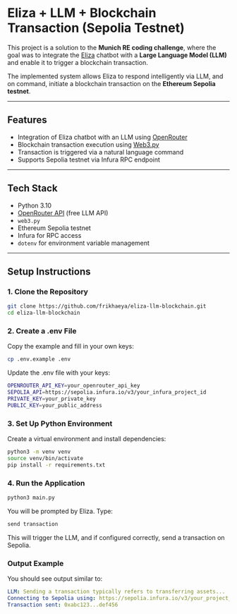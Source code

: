# Eliza + LLM + Blockchain Transaction (Sepolia Testnet)

This project is a solution to the **Munich RE coding challenge**, where the goal was to integrate the [Eliza](https://github.com/elizaOS/eliza) chatbot with a **Large Language Model (LLM)** and enable it to trigger a blockchain transaction.

The implemented system allows Eliza to respond intelligently via LLM, and on command, initiate a blockchain transaction on the **Ethereum Sepolia testnet**.

---

## Features

- Integration of Eliza chatbot with an LLM using [OpenRouter](https://openrouter.ai/)
- Blockchain transaction execution using [Web3.py](https://web3py.readthedocs.io/en/stable/)
- Transaction is triggered via a natural language command
- Supports Sepolia testnet via Infura RPC endpoint

---

## Tech Stack

- Python 3.10
- [OpenRouter API](https://openrouter.ai/) (free LLM API)
- `web3.py`
- Ethereum Sepolia testnet
- Infura for RPC access
- `dotenv` for environment variable management

---

## Setup Instructions

### 1. Clone the Repository

```bash
git clone https://github.com/frikhaeya/eliza-llm-blockchain.git
cd eliza-llm-blockchain
```

### 2. Create a .env File

Copy the example and fill in your own keys:

```bash
cp .env.example .env
```

Update the .env file with your keys:

```bash
OPENROUTER_API_KEY=your_openrouter_api_key
SEPOLIA_API=https://sepolia.infura.io/v3/your_infura_project_id
PRIVATE_KEY=your_private_key
PUBLIC_KEY=your_public_address
```

### 3. Set Up Python Environment

Create a virtual environment and install dependencies:
```bash
python3 -m venv venv
source venv/bin/activate
pip install -r requirements.txt
```

### 4.  Run the Application

```bash
python3 main.py
```

You will be prompted by Eliza. Type:

```bash
send transaction
```

This will trigger the LLM, and if configured correctly, send a transaction on Sepolia.

### Output Example

You should see output similar to:

```yaml
LLM: Sending a transaction typically refers to transferring assets...
Connecting to Sepolia using: https://sepolia.infura.io/v3/your_project_id
Transaction sent: 0xabc123...def456
```

